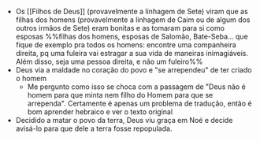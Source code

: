 - Os [[Filhos de Deus]] (provavelmente a linhagem de Sete) viram que as filhas dos homens (provavelmente a linhagem de Caim ou de algum dos outros irmãos de Sete) eram bonitas e as tomaram para si como esposas %%filhas dos homens, esposas de Salomão, Bate-Seba... que fique de exemplo pra todos os homens: encontre uma companheira direita, pq uma fuleira vai estragar a sua vida de maneiras inimagiáveis. Além disso, seja uma pessoa direita, e não um fuleiro%%
- Deus via a maldade no coração do povo e "se arrependeu" de ter criado o homem
	- Me pergunto como isso se choca com a passagem de "Deus não é homem para que minta nem filho do Homem para que se arrependa". Certamente é apenas um problema de tradução, então é bom aprender hebraico e ver o texto original
- Decidido a matar o povo da terra, Deus viu graça em Noé e decide avisá-lo para que dele a terra fosse repopulada.